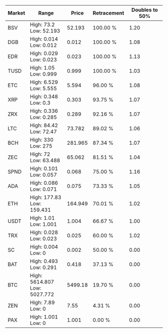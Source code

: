 | Market | Range | Price| Retracement | Doubles to 50% |
| --- | --- | --- | --- | --- |
| BSV | High: 73.2<br />Low: 52.193 | 52.193 | 100.00 % | 1.20 |
| DGB | High: 0.014<br />Low: 0.012 | 0.012 | 100.00 % | 1.08 |
| EDR | High: 0.029<br />Low: 0.023 | 0.023 | 100.00 % | 1.13 |
| TUSD | High: 1.05<br />Low: 0.999 | 0.999 | 100.00 % | 1.03 |
| ETC | High: 6.529<br />Low: 5.555 | 5.594 | 96.00 % | 1.08 |
| XRP | High: 0.348<br />Low: 0.3 | 0.303 | 93.75 % | 1.07 |
| ZRX | High: 0.336<br />Low: 0.285 | 0.289 | 92.16 % | 1.07 |
| LTC | High: 84.42<br />Low: 72.47 | 73.782 | 89.02 % | 1.06 |
| BCH | High: 330<br />Low: 275 | 281.965 | 87.34 % | 1.07 |
| ZEC | High: 72<br />Low: 63.488 | 65.062 | 81.51 % | 1.04 |
| SPND | High: 0.101<br />Low: 0.057 | 0.068 | 75.00 % | 1.16 |
| ADA | High: 0.086<br />Low: 0.071 | 0.075 | 73.33 % | 1.05 |
| ETH | High: 177.83<br />Low: 159.431 | 164.949 | 70.01 % | 1.02 |
| USDT | High: 1.01<br />Low: 1.001 | 1.004 | 66.67 % | 1.00 |
| TRX | High: 0.028<br />Low: 0.023 | 0.025 | 60.00 % | 1.02 |
| SC | High: 0.004<br />Low: 0 | 0.002 | 50.00 % | 0.00 |
| BAT | High: 0.493<br />Low: 0.291 | 0.418 | 37.13 % | 0.00 |
| BTC | High: 5614.807<br />Low: 5027.772 | 5499.18 | 19.70 % | 0.00 |
| ZEN | High: 7.89<br />Low: 0 | 7.55 | 4.31 % | 0.00 |
| PAX | High: 1.001<br />Low: 0 | 1.001 | 0.00 % | 0.00 |
